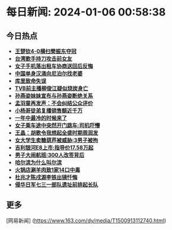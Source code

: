 
# 每日新闻: 2024-01-06 00:58:38
## 今日热点

- **[王楚钦4-0横扫樊振东夺冠](https://www.163.com/search?keyword=%E7%8E%8B%E6%A5%9A%E9%92%A64-0%E6%A8%AA%E6%89%AB%E6%A8%8A%E6%8C%AF%E4%B8%9C%E5%A4%BA%E5%86%A0)**
- **[台湾歌手持刀攻击前女友](https://www.163.com/search?keyword=%E5%8F%B0%E6%B9%BE%E6%AD%8C%E6%89%8B%E6%8C%81%E5%88%80%E6%94%BB%E5%87%BB%E5%89%8D%E5%A5%B3%E5%8F%8B)**
- **[女子手机落出租车协商送回后反悔](https://www.163.com/search?keyword=%E5%A5%B3%E5%AD%90%E6%89%8B%E6%9C%BA%E8%90%BD%E5%87%BA%E7%A7%9F%E8%BD%A6%E5%8D%8F%E5%95%86%E9%80%81%E5%9B%9E%E5%90%8E%E5%8F%8D%E6%82%94)**
- **[中国单身汉涌向尼泊尔找老婆](https://www.163.com/search?keyword=%E4%B8%AD%E5%9B%BD%E5%8D%95%E8%BA%AB%E6%B1%89%E6%B6%8C%E5%90%91%E5%B0%BC%E6%B3%8A%E5%B0%94%E6%89%BE%E8%80%81%E5%A9%86)**
- **[库里致命失误](https://www.163.com/search?keyword=%E5%BA%93%E9%87%8C%E8%87%B4%E5%91%BD%E5%A4%B1%E8%AF%AF)**
- **[TVB前主播柳俊江疑似烧炭身亡](https://www.163.com/search?keyword=TVB%E5%89%8D%E4%B8%BB%E6%92%AD%E6%9F%B3%E4%BF%8A%E6%B1%9F%E7%96%91%E4%BC%BC%E7%83%A7%E7%82%AD%E8%BA%AB%E4%BA%A1)**
- **[孙燕姿妹妹宣布与孙燕姿断绝关系](https://www.163.com/search?keyword=%E5%AD%99%E7%87%95%E5%A7%BF%E5%A6%B9%E5%A6%B9%E5%AE%A3%E5%B8%83%E4%B8%8E%E5%AD%99%E7%87%95%E5%A7%BF%E6%96%AD%E7%BB%9D%E5%85%B3%E7%B3%BB)**
- **[孟羽童再发声：不会纠结公众评价](https://www.163.com/search?keyword=%E5%AD%9F%E7%BE%BD%E7%AB%A5%E5%86%8D%E5%8F%91%E5%A3%B0%EF%BC%9A%E4%B8%8D%E4%BC%9A%E7%BA%A0%E7%BB%93%E5%85%AC%E4%BC%97%E8%AF%84%E4%BB%B7)**
- **[小杨哥徒弟复播销售额近千万](https://www.163.com/search?keyword=%E5%B0%8F%E6%9D%A8%E5%93%A5%E5%BE%92%E5%BC%9F%E5%A4%8D%E6%92%AD%E9%94%80%E5%94%AE%E9%A2%9D%E8%BF%91%E5%8D%83%E4%B8%87)**
- **[一年中最冷的时候来了](https://www.163.com/search?keyword=%E4%B8%80%E5%B9%B4%E4%B8%AD%E6%9C%80%E5%86%B7%E7%9A%84%E6%97%B6%E5%80%99%E6%9D%A5%E4%BA%86)**
- **[女子乘车途中突然开门跳车:司机吓懵](https://www.163.com/search?keyword=%E5%A5%B3%E5%AD%90%E4%B9%98%E8%BD%A6%E9%80%94%E4%B8%AD%E7%AA%81%E7%84%B6%E5%BC%80%E9%97%A8%E8%B7%B3%E8%BD%A6+%E5%8F%B8%E6%9C%BA%E5%90%93%E6%87%B5)**
- **[王晶：胡歌令我想起全盛时期周润发](https://www.163.com/search?keyword=%E7%8E%8B%E6%99%B6%EF%BC%9A%E8%83%A1%E6%AD%8C%E4%BB%A4%E6%88%91%E6%83%B3%E8%B5%B7%E5%85%A8%E7%9B%9B%E6%97%B6%E6%9C%9F%E5%91%A8%E6%B6%A6%E5%8F%91)**
- **[女大学生卖糖葫芦被威胁:3男子被拘](https://www.163.com/search?keyword=%E5%A5%B3%E5%A4%A7%E5%AD%A6%E7%94%9F%E5%8D%96%E7%B3%96%E8%91%AB%E8%8A%A6%E8%A2%AB%E5%A8%81%E8%83%81+3%E7%94%B7%E5%AD%90%E8%A2%AB%E6%8B%98)**
- **[吉利银河E8上市:指导价17.58万起](https://www.163.com/search?keyword=%E5%90%89%E5%88%A9%E9%93%B6%E6%B2%B3E8%E4%B8%8A%E5%B8%82+%E6%8C%87%E5%AF%BC%E4%BB%B717.58%E4%B8%87%E8%B5%B7)**
- **[男子大闹航班:300人改签背后](https://www.163.com/search?keyword=%E7%94%B7%E5%AD%90%E5%A4%A7%E9%97%B9%E8%88%AA%E7%8F%AD+300%E4%BA%BA%E6%94%B9%E7%AD%BE%E8%83%8C%E5%90%8E)**
- **[哈尔滨为什么叫尔滨](https://www.163.com/search?keyword=%E5%93%88%E5%B0%94%E6%BB%A8%E4%B8%BA%E4%BB%80%E4%B9%88%E5%8F%AB%E5%B0%94%E6%BB%A8)**
- **[火锅店涮羊肉致1家14口中毒](https://www.163.com/search?keyword=%E7%81%AB%E9%94%85%E5%BA%97%E6%B6%AE%E7%BE%8A%E8%82%89%E8%87%B41%E5%AE%B614%E5%8F%A3%E4%B8%AD%E6%AF%92)**
- **[杜兆才陈戌源李铁出镜忏悔](https://www.163.com/search?keyword=%E6%9D%9C%E5%85%86%E6%89%8D%E9%99%88%E6%88%8C%E6%BA%90%E6%9D%8E%E9%93%81%E5%87%BA%E9%95%9C%E5%BF%8F%E6%82%94)**
- **[侵华日军七三一部队遗址前排起长队](https://www.163.com/search?keyword=%E4%BE%B5%E5%8D%8E%E6%97%A5%E5%86%9B%E4%B8%83%E4%B8%89%E4%B8%80%E9%83%A8%E9%98%9F%E9%81%97%E5%9D%80%E5%89%8D%E6%8E%92%E8%B5%B7%E9%95%BF%E9%98%9F)**

## 更多
[网易新闻] (https://www.163.com/dy/media/T1500913112740.html)
